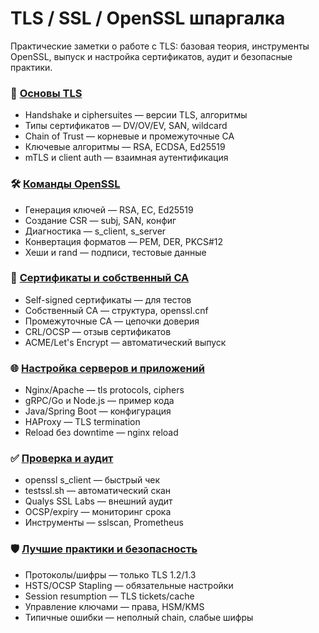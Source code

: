 # TLS / SSL / OpenSSL шпаргалка

Практические заметки о работе с TLS: базовая теория, инструменты OpenSSL, выпуск и настройка сертификатов, аудит и безопасные практики.

### 🔐 [Основы TLS](./tls-basics.md)

- Handshake и ciphersuites — версии TLS, алгоритмы
- Типы сертификатов — DV/OV/EV, SAN, wildcard
- Chain of Trust — корневые и промежуточные CA
- Ключевые алгоритмы — RSA, ECDSA, Ed25519
- mTLS и client auth — взаимная аутентификация

### 🛠️ [Команды OpenSSL](./openssl-cli.md)

- Генерация ключей — RSA, EC, Ed25519
- Создание CSR — subj, SAN, конфиг
- Диагностика — s_client, s_server
- Конвертация форматов — PEM, DER, PKCS#12
- Хеши и rand — подписи, тестовые данные

### 📜 [Сертификаты и собственный CA](./certificates-ca.md)

- Self-signed сертификаты — для тестов
- Собственный CA — структура, openssl.cnf
- Промежуточные CA — цепочки доверия
- CRL/OCSP — отзыв сертификатов
- ACME/Let's Encrypt — автоматический выпуск

### 🌐 [Настройка серверов и приложений](./server-config.md)

- Nginx/Apache — tls protocols, ciphers
- gRPC/Go и Node.js — пример кода
- Java/Spring Boot — конфигурация
- HAProxy — TLS termination
- Reload без downtime — nginx reload

### ✅ [Проверка и аудит](./testing-audit.md)

- openssl s_client — быстрый чек
- testssl.sh — автоматический скан
- Qualys SSL Labs — внешний аудит
- OCSP/expiry — мониторинг срока
- Инструменты — sslscan, Prometheus

### 🛡️ [Лучшие практики и безопасность](./best-practices.md)

- Протоколы/шифры — только TLS 1.2/1.3
- HSTS/OCSP Stapling — обязательные настройки
- Session resumption — TLS tickets/cache
- Управление ключами — права, HSM/KMS
- Типичные ошибки — неполный chain, слабые шифры
